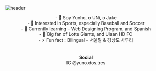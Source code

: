
![header](https://capsule-render.vercel.app/api?type=waving&color=gradient&height=300&section=header&text=¡Bienvenido!&fontsize=88&animation=fadeIn)


<div align=center>
- 👋 Soy Yunho, o UNi, o Jake <br/>
- 👀 Interested in Sports, especially Baseball and Soccer <br/>
- 🌱 Currently learning - Web Designing Program, and Spanish <br/>
- 💞️ Big fan of Lotte Giants, and Ulsan HD FC <br/>
- ⚡ Fun fact : Bilingual - 서울말 & 경상도 사투리 <br/><br/>

  **Social** <br/>
  IG @yuno.dos.tres
</div>





<!---
YH50/YH50 is a ✨ special ✨ repository because its `README.md` (this file) appears on your GitHub profile.
You can click the Preview link to take a look at your changes.
--->
